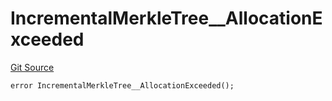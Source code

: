# IncrementalMerkleTree__AllocationExceeded
[Git Source](https://github.com/ContractLabs/foundry-bountykinds-contract/blob/67e6855d3beabdf242cc0b51d9e53b087a5235b9/src/oz-custom/libraries/structs/IncrementalMerkleTree.sol)


```solidity
error IncrementalMerkleTree__AllocationExceeded();
```

